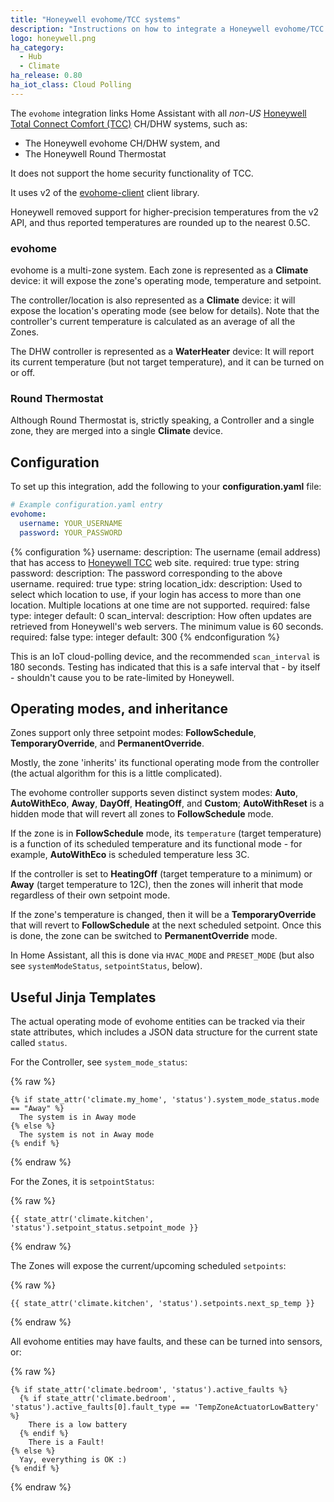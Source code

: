 ```yaml
---
title: "Honeywell evohome/TCC systems"
description: "Instructions on how to integrate a Honeywell evohome/TCC system with Home Assistant."
logo: honeywell.png
ha_category:
  - Hub
  - Climate
ha_release: 0.80
ha_iot_class: Cloud Polling
---
```


The `evohome` integration links Home Assistant with all _non-US_ [Honeywell Total Connect Comfort (TCC)](https://international.mytotalconnectcomfort.com/Account/Login) CH/DHW systems, such as:

- The Honeywell evohome CH/DHW system, and
- The Honeywell Round Thermostat

It does not support the home security functionality of TCC.

It uses v2 of the [evohome-client](https://github.com/watchforstock/evohome-client) client library.

Honeywell removed support for higher-precision temperatures from the v2 API, and thus reported temperatures are rounded up to the nearest 0.5C.

### evohome

evohome is a multi-zone system. Each zone is represented as a **Climate** device: it will expose the zone's operating mode, temperature and setpoint.

The controller/location is also represented as a **Climate** device: it will expose the location's operating mode (see below for details). Note that the controller's current temperature is calculated as an average of all the Zones.

The DHW controller is represented as a **WaterHeater** device: It will report its current temperature (but not target temperature), and it can be turned on or off.

### Round Thermostat

Although Round Thermostat is, strictly speaking, a Controller and a single zone, they are merged into a single **Climate** device.

## Configuration

To set up this integration, add the following to your **configuration.yaml** file:

```yaml
# Example configuration.yaml entry
evohome:
  username: YOUR_USERNAME
  password: YOUR_PASSWORD
```

{% configuration %}
username:
  description: The username (email address) that has access to [Honeywell TCC](https://international.mytotalconnectcomfort.com/Account/Login) web site.
  required: true
  type: string
password:
  description: The password corresponding to the above username.
  required: true
  type: string
location_idx:
  description: Used to select which location to use, if your login has access to more than one location. Multiple locations at one time are not supported.
  required: false
  type: integer
  default: 0
scan_interval:
  description: How often updates are retrieved from Honeywell's web servers. The minimum value is 60 seconds.
  required: false
  type: integer
  default: 300
{% endconfiguration %}

This is an IoT cloud-polling device, and the recommended `scan_interval` is 180 seconds. Testing has indicated that this is a safe interval that - by itself - shouldn't cause you to be rate-limited by Honeywell.

## Operating modes, and inheritance

Zones support only three setpoint modes: **FollowSchedule**, **TemporaryOverride**, and **PermanentOverride**.

Mostly, the zone 'inherits' its functional operating mode from the controller (the actual algorithm for this is a little complicated).

The evohome controller supports seven distinct system modes: **Auto**, **AutoWithEco**, **Away**, **DayOff**, **HeatingOff**, and **Custom**; **AutoWithReset** is a hidden mode that will revert all zones to **FollowSchedule** mode.

If the zone is in **FollowSchedule** mode, its `temperature` (target temperature) is a function of its scheduled temperature and its functional mode - for example, **AutoWithEco** is scheduled temperature less 3C.

If the controller is set to **HeatingOff** (target temperature to a minimum) or **Away** (target temperature to 12C), then the zones will inherit that mode regardless of their own setpoint mode.

If the zone's temperature is changed, then it will be a **TemporaryOverride** that will revert to **FollowSchedule** at the next scheduled setpoint. Once this is done, the zone can be switched to **PermanentOverride** mode.

In Home Assistant, all this is done via `HVAC_MODE` and `PRESET_MODE` (but also see `systemModeStatus`, `setpointStatus`, below).

## Useful Jinja Templates

The actual operating mode of evohome entities can be tracked via their state attributes, which includes a JSON data structure for the current state called `status`.

For the Controller, see `system_mode_status`:

{% raw %}
```text
{% if state_attr('climate.my_home', 'status').system_mode_status.mode == "Away" %}
  The system is in Away mode
{% else %}
  The system is not in Away mode
{% endif %}
```
{% endraw %}

For the Zones, it is `setpointStatus`:

{% raw %}
```text
{{ state_attr('climate.kitchen', 'status').setpoint_status.setpoint_mode }}
```
{% endraw %}

The Zones will expose the current/upcoming scheduled `setpoints`:

{% raw %}
```text
{{ state_attr('climate.kitchen', 'status').setpoints.next_sp_temp }}
```
{% endraw %}

All evohome entities may have faults, and these can be turned into sensors, or:

{% raw %}
```text
{% if state_attr('climate.bedroom', 'status').active_faults %}
  {% if state_attr('climate.bedroom', 'status').active_faults[0].fault_type == 'TempZoneActuatorLowBattery' %}
    There is a low battery
  {% endif %}
    There is a Fault!
{% else %}
  Yay, everything is OK :)
{% endif %}
```
{% endraw %}
